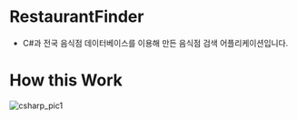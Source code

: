 # RestaurantFinder
- C#과 전국 음식점 데이터베이스를 이용해 만든 음식점 검색 어플리케이션입니다.

# How this Work
![csharp_pic1](https://user-images.githubusercontent.com/49540920/61341476-66c5d700-a881-11e9-96a2-06ff7d4b8fa9.png)


